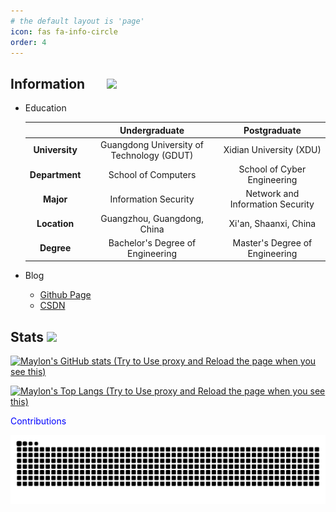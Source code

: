 ```yaml
---
# the default layout is 'page'
icon: fas fa-info-circle
order: 4
---
```


## Information $\quad$ <img src="https://emojis.slackmojis.com/emojis/images/1696534303/70363/doggotypingq.gif?1696534303" width="50">
- Education

  |                | Undergraduate                             | Postgraduate                     |
  | :------------: | :---------------------------------------: | :------------------------------: |
  | **University** | Guangdong University of Technology (GDUT) | Xidian University (XDU) <!--(Exempt from Admission Exam)-->         |
  | **Department** | School of Computers                       | School of Cyber Engineering      |
  | **Major**      | Information Security                      | Network and Information Security |
  | **Location**   | Guangzhou, Guangdong, China               | Xi'an, Shaanxi, China            |
  | **Degree**     | Bachelor's Degree of Engineering          | Master's Degree of Engineering   |

- Blog
  - [Github Page](https://Country-If.github.io)
  - [CSDN](https://blog.csdn.net/weixin_45824303)

## Stats <img src="https://emojis.slackmojis.com/emojis/images/1588866973/8934/hellokittydance.gif?1588866973" width="70">
<!-- &hide=stars,commits,prs,issues,contribs -->
<!-- &theme=dark, radical, merko, gruvbox, tokyonight, onedark, cobalt, synthwave, highcontrast, dracula -->
[![Maylon's GitHub stats (Try to Use proxy and Reload the page when you see this)](https://github-readme-stats-three-brown-35.vercel.app/api?username=Country-If&show_icons=true&theme=transparent&include_all_commits=true&hide_border=true)](https://github.com/Country-If)

<!-- ?hide=language1,language2 -->
<!-- &layout=compact -->
[![Maylon's Top Langs (Try to Use proxy and Reload the page when you see this)](https://github-readme-stats-three-brown-35.vercel.app/api/top-langs/?username=Country-If&hide=tcl,xslt,jupyter%20notebook,smarty,tex&theme=transparent&layout=compact&hide_border=true)](https://github.com/Country-If)

<!-- icons: https://rahuldkjain.github.io/gh-profile-readme-generator/ -->

<font color="blue">Contributions</font>

<picture>
  <source media="(prefers-color-scheme: light)" srcset="/assets/svg/github-contribution-grid-snake.svg">
  <source media="(prefers-color-scheme: dark)" srcset="/assets/svg/github-contribution-grid-snake-dark.svg">
  <img alt="github contribution grid snake animation" src="/assets/svg/github-contribution-grid-snake-dark.svg">
</picture>
